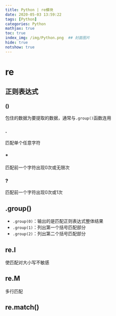 ```yaml
---
title: Python | re模块
date: 2020-05-03 13:59:22
tags: [Python]
categories: Python
mathjax: true
toc: true
index_img: /img/Python.png  ## 封面图片
hide: true
notshow: true
---
```


<center></center>
<!--more-->

# re

## 正则表达式
### ()
包住的数据为要提取的数据，通常与`.group()`函数连用
### .
匹配单个任意字符
### *
匹配前一个字符出现0次或无限次

### ?
匹配前一个字符出现0次或1次

## .group()
- `.group(0)`：输出的是匹配正则表达式整体结果
- `.group(1)`：列出第一个括号匹配部分
- `.group(2)`：列出第二个括号匹配部分

## re.I
使匹配对大小写不敏感

## re.M
多行匹配

## 

## re.match()